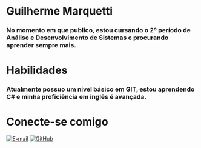 # Guilherme Marquetti
### No momento em que publico, estou cursando o 2º período de Análise e Desenvolvimento de Sistemas e procurando aprender sempre mais.

# Habilidades
### Atualmente possuo um nível básico em GIT, estou aprendendo C# e minha proficiência em inglês é avançada.
# Conecte-se comigo
[![E-mail](https://img.shields.io/badge/-Email-000?style=for-the-badge&logo=microsoft-outlook)](mailto:guilhermemarquetti@hotmail.com) [![GitHub](https://img.shields.io/badge/GitHub-100000?style=for-the-badge&logo=github&logoColor=white)](https://github.com/gmarquettia)